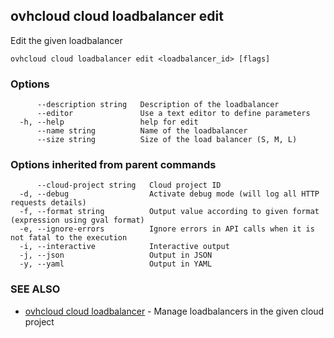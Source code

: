 ## ovhcloud cloud loadbalancer edit

Edit the given loadbalancer

```
ovhcloud cloud loadbalancer edit <loadbalancer_id> [flags]
```

### Options

```
      --description string   Description of the loadbalancer
      --editor               Use a text editor to define parameters
  -h, --help                 help for edit
      --name string          Name of the loadbalancer
      --size string          Size of the load balancer (S, M, L)
```

### Options inherited from parent commands

```
      --cloud-project string   Cloud project ID
  -d, --debug                  Activate debug mode (will log all HTTP requests details)
  -f, --format string          Output value according to given format (expression using gval format)
  -e, --ignore-errors          Ignore errors in API calls when it is not fatal to the execution
  -i, --interactive            Interactive output
  -j, --json                   Output in JSON
  -y, --yaml                   Output in YAML
```

### SEE ALSO

* [ovhcloud cloud loadbalancer](ovhcloud_cloud_loadbalancer.md)	 - Manage loadbalancers in the given cloud project

